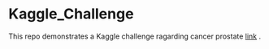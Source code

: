# Kaggle_Challenge

This repo demonstrates a Kaggle challenge ragarding cancer prostate [link](https://www.kaggle.com/c/prostate-cancer-grade-assessment) .  
